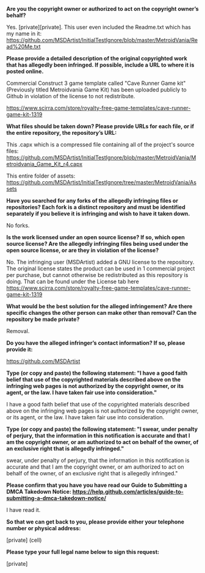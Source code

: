 **Are you the copyright owner or authorized to act on the copyright owner’s behalf?**  

Yes. [private][private]. This user even included the Readme.txt which has my name in it: https://github.com/MSDArtist/InitialTestIgnore/blob/master/MetroidVania/Read%20Me.txt  

**Please provide a detailed description of the original copyrighted work that has allegedly been infringed. If possible, include a URL to where it is posted online.**  

Commercial Construct 3 game template called "Cave Runner Game kit" (Previously titled Metroidvania Game Kit) has been uploaded publicly to Github in violation of the license to not redistribute.   

https://www.scirra.com/store/royalty-free-game-templates/cave-runner-game-kit-1319  

**What files should be taken down? Please provide URLs for each file, or if the entire repository, the repository’s URL:**    

This .capx which is a compressed file containing all of the project's source files:       https://github.com/MSDArtist/InitialTestIgnore/blob/master/MetroidVania/Metroidvania_Game_Kit_r4.capx  

This entire folder of assets: https://github.com/MSDArtist/InitialTestIgnore/tree/master/MetroidVania/Assets  

**Have you searched for any forks of the allegedly infringing files or repositories? Each fork is a distinct repository and must be identified separately if you believe it is infringing and wish to have it taken down.**    

No forks.  

**Is the work licensed under an open source license? If so, which open source license? Are the allegedly infringing files being used under the open source license, or are they in violation of the license?**    

No. The infringing user (MSDArtist) added a GNU license to the repository. The original license states the product can be used in 1 commercial project per purchase, but cannot otherwise be redistributed as this repository is doing. That can be found under the License tab here https://www.scirra.com/store/royalty-free-game-templates/cave-runner-game-kit-1319  

**What would be the best solution for the alleged infringement? Are there specific changes the other person can make other than removal? Can the repository be made private?**    

Removal.  

**Do you have the alleged infringer’s contact information? If so, please provide it:**    

https://github.com/MSDArtist  

**Type (or copy and paste) the following statement: "I have a good faith belief that use of the copyrighted materials described above on the infringing web pages is not authorized by the copyright owner, or its agent, or the law. I have taken fair use into consideration."**    

I have a good faith belief that use of the copyrighted materials described above on the infringing web pages is not authorized by the copyright owner, or its agent, or the law. I have taken fair use into consideration.  

**Type (or copy and paste) the following statement: "I swear, under penalty of perjury, that the information in this notification is accurate and that I am the copyright owner, or am authorized to act on behalf of the owner, of an exclusive right that is allegedly infringed."**    

swear, under penalty of perjury, that the information in this notification is accurate and that I am the copyright owner, or am authorized to act on behalf of the owner, of an exclusive right that is allegedly infringed."  

**Please confirm that you have you have read our Guide to Submitting a DMCA Takedown Notice: https://help.github.com/articles/guide-to-submitting-a-dmca-takedown-notice/**    

I have read it.  

**So that we can get back to you, please provide either your telephone number or physical address:**    

[private] (cell)  

**Please type your full legal name below to sign this request:**    

[private]  


